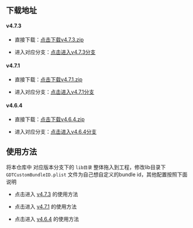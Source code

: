## 下载地址

#### v4.7.3

* 直接下载：[点击下载v4.7.3.zip](https://github.com/gdtcrack/GDTCrack/archive/v4.7.3.zip)

* 进入对应分支：[点击进入v4.7.3分支](https://github.com/gdtcrack/GDTCrack/tree/v4.7.3)

#### v4.7.1

* 直接下载：[点击下载v4.7.1.zip](https://github.com/gdtcrack/GDTCrack/archive/v4.7.1.zip)

* 进入对应分支：[点击进入v4.7.1分支](https://github.com/gdtcrack/GDTCrack/tree/v4.7.1)

#### v4.6.4


* 直接下载：[点击下载v4.6.4.zip](https://github.com/gdtcrack/GDTCrack/archive/v4.6.4.zip)

* 进入对应分支：[点击进入v4.6.4分支](https://github.com/gdtcrack/GDTCrack/tree/v4.6.4)

## 使用方法
将本仓库中 对应版本分支下的 `lib目录` 整体拖入到工程，修改lib目录下 `GDTCustomBundleID.plist` 文件为自己想自定义的bundle id，其他配置按照下面说明

* 点击进入 [v4.7.3](https://github.com/gdtcrack/GDTCrack/tree/v4.7.3) 的使用方法

* 点击进入 [v4.7.1](https://github.com/gdtcrack/GDTCrack/tree/v4.7.1) 的使用方法

* 点击进入 [v4.6.4](https://github.com/gdtcrack/GDTCrack/tree/v4.6.4) 的使用方法
